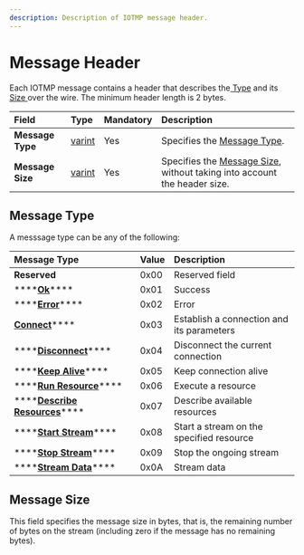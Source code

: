 ```yaml
---
description: Description of IOTMP message header.
---
```


# Message Header

Each IOTMP message contains a header that describes the[ Type](message-header.md#message-type) and its [Size ](message-header.md#message-size)over the wire. The minimum header length is 2 bytes.

| Field | Type | Mandatory | Description |
| :--- | :--- | :--- | :--- |
| **Message Type** | [varint](../definitions.md#varint) | Yes | Specifies the [Message Type](message-header.md#message-types).  |
| **Message Size** | [varint](../definitions.md#varint) | Yes | Specifies the [Message Size](message-header.md#message-size), without taking into account the header size. |

## Message Type

A messsage type can be any of the following:

| Message Type | Value | Description |
| :--- | :--- | :--- |
| **Reserved** | 0x00 | Reserved field |
| \*\*\*\*[**Ok**](../messages/ok.md)\*\*\*\* | 0x01 | Success |
| \*\*\*\*[**Error**](../messages/error.md)\*\*\*\* | 0x02 | Error |
| [**Connect**](../messages/connect.md)\*\*\*\* | 0x03 | Establish a connection and its parameters |
| \*\*\*\*[**Disconnect**](../messages/disconnect.md)\*\*\*\* | 0x04 | Disconnect the current connection |
| \*\*\*\*[**Keep Alive**](../messages/keep-alive.md)\*\*\*\* | 0x05 | Keep connection alive |
| \*\*\*\*[**Run Resource**](../messages/run.md)\*\*\*\* | 0x06 | Execute a resource |
| \*\*\*\*[**Describe Resources**](../messages/describe.md)\*\*\*\* | 0x07 | Describe available resources |
| \*\*\*\*[**Start Stream**](../messages/streams/start-stream.md)\*\*\*\* | 0x08 | Start a stream on the specified resource |
| \*\*\*\*[**Stop Stream**](../messages/streams/stop-stream.md)\*\*\*\* | 0x09 | Stop the ongoing stream |
| \*\*\*\*[**Stream Data**](../messages/streams/stream-event.md)\*\*\*\* | 0x0A | Stream data |

## Message Size

This field specifies the message size in bytes, that is, the remaining number of bytes on the stream \(including zero if the message has no remaining bytes\).

